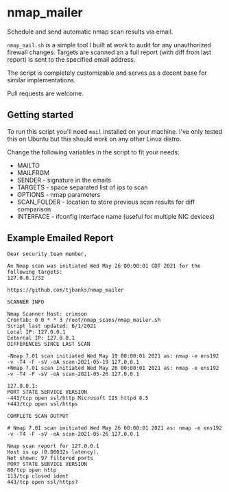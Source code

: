 # nmap_mailer
Schedule and send automatic nmap scan results via email.

`nmap_mail.sh` is a simple tool I built at work to audit for any unauthorized firewall changes. Targets are scanned an a full report (with diff from last report) is sent to the specified email address. 

The script is completely customizable and serves as a decent base for similar implementations.

Pull requests are welcome.

## Getting started

To run this script you'll need `mail` installed on your machine. I've only tested this on Ubuntu but this should work on any other Linux distro.

Change the following variables in the script to fit your needs:
* MAILTO
* MAILFROM
* SENDER - signature in the emails
* TARGETS - space separated list of ips to scan
* OPTIONS - nmap parameters
* SCAN_FOLDER - location to store previous scan results for diff comparison
* INTERFACE - ifconfig interface name (useful for multiple NIC devices)


## Example Emailed Report

```
Dear security team member,

An Nmap scan was initiated Wed May 26 00:00:01 CDT 2021 for the following targets:
127.0.0.1/32

https://github.com/tjbanks/nmap_mailer

SCANNER INFO

Nmap Scanner Host: crimson
Crontab: 0 0 * * 3 /root/nmap_scans/nmap_mailer.sh
Script last updated: 6/1/2021
Local IP: 127.0.0.1
External IP: 127.0.0.1
DIFFERENCES SINCE LAST SCAN

-Nmap 7.01 scan initiated Wed May 19 00:00:01 2021 as: nmap -e ens192 -v -T4 -F -sV -oA scan-2021-05-19 127.0.0.1
+Nmap 7.01 scan initiated Wed May 26 00:00:01 2021 as: nmap -e ens192 -v -T4 -F -sV -oA scan-2021-05-26 127.0.0.1

127.0.0.1:
PORT STATE SERVICE VERSION
-443/tcp open ssl/http Microsoft IIS httpd 8.5
+443/tcp open ssl/https

COMPLETE SCAN OUTPUT

# Nmap 7.01 scan initiated Wed May 26 00:00:01 2021 as: nmap -e ens192 -v -T4 -F -sV -oA scan-2021-05-26 127.0.0.1

Nmap scan report for 127.0.0.1
Host is up (0.00032s latency).
Not shown: 97 filtered ports
PORT STATE SERVICE VERSION
80/tcp open http
113/tcp closed ident
443/tcp open ssl/https? 

```
